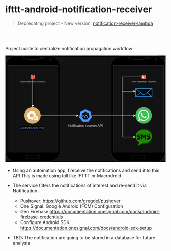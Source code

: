 # ifttt-android-notification-receiver

> Deprecating project - New version: [notification-receiver-lambda](https://github.com/msantosfelipe/notification-receiver-lambda )
<br>
<br>

Project made to centralize notification propagation workflow

![Service draw](<draw.png>)

- Using an automation app, I receive the notifications and send it to this API
This is made using toll like IFTTT or Macrodroid

- The service filters the notifications of interest and re-send it via Notification
    - Pushover: https://github.com/gregdel/pushover
    - One Signal: Google Android (FCM) Configuration
    - Gen Firebase https://documentation.onesignal.com/docs/android-firebase-credentials
    - Configure Android SDK https://documentation.onesignal.com/docs/android-sdk-setup


- TBD: The notification are going to be stored in a database for future analysis
